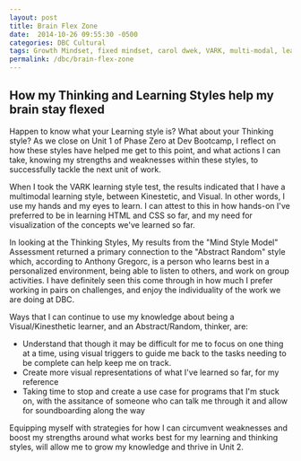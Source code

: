 ```yaml
---
layout: post
title: Brain Flex Zone
date:  2014-10-26 09:55:30 -0500
categories: DBC Cultural
tags: Growth Mindset, fixed mindset, carol dwek, VARK, multi-modal, learning styles, #DBCThinkStyle
permalink: /dbc/brain-flex-zone
---
```

## How my Thinking and Learning Styles help my brain stay flexed

Happen to know what your Learning style is? What about your Thinking style? As we close on Unit 1 of Phase Zero at Dev Bootcamp, I reflect on how these styles have helped me get to this point, and what actions I can take, knowing my strengths and weaknesses within these styles, to successfully tackle the next unit of work.

When I took the VARK learning style test, the results indicated that I have a multimodal learning style, between Kinestetic, and Visual. In other words, I use my hands and my eyes to learn. I can attest to this in how hands-on I've preferred to be in learning HTML and CSS so far, and my need for visualization of the concepts we've learned so far.

In looking at the Thinking Styles, My results from the "Mind Style Model" Assessment returned a primary connection to the "Abstract Random" style which, according to Anthony Gregorc, is a person who learns best in a personalized environment, being able to listen to others, and work on group activities. I have definitely seen this come through in how much I prefer working in pairs on challenges, and enjoy the individuality of the work we are doing at DBC.

Ways that I can continue to use my knowledge about being a Visual/Kinesthetic learner, and an Abstract/Random, thinker, are:

- Understand that though it may be difficult for me to focus on one thing at a time, using visual triggers to guide me back to the tasks needing to be complete can help keep me on track.
- Create more visual representations of what I've learned so far, for my reference
- Taking time to stop and create a use case for programs that I'm stuck on, with the assitance of someone who can talk me through it and allow for soundboarding along the way

Equipping myself with strategies for how I can circumvent weaknesses and boost my strengths around what works best for my learning and thinking styles, will allow me to grow my knowledge and thrive in Unit 2.
